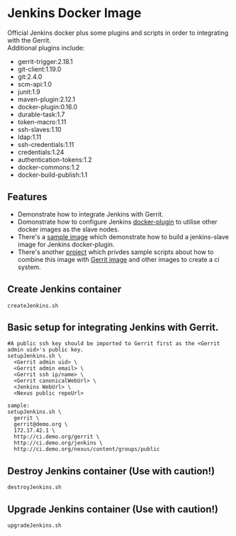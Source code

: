 # Jenkins Docker Image
Official Jenkins docker plus some plugins and scripts in order to integrating with the Gerrit.  
Additional plugins include:
* gerrit-trigger:2.18.1
* git-client:1.19.0
* git:2.4.0
* scm-api:1.0
* junit:1.9
* maven-plugin:2.12.1
* docker-plugin:0.16.0
* durable-task:1.7
* token-macro:1.11
* ssh-slaves:1.10
* ldap:1.11
* ssh-credentials:1.11
* credentials:1.24
* authentication-tokens:1.2
* docker-commons:1.2
* docker-build-publish:1.1

## Features
* Demonstrate how to integrate Jenkins with Gerrit.
* Domonstrate how to configure Jenkins [docker-plugin](https://wiki.jenkins-ci.org/display/JENKINS/Docker+Plugin) to utilise other docker images as the slave nodes.
* There's a [sample image](https://hub.docker.com/r/openfrontier/jenkins-slave/) which demonstrate how to build a jenkins-slave image for Jenkins docker-plugin.
* There's another [project](https://github.com/openfrontier/ci) which privdes sample scripts about how to combine this image with [Gerrit image](https://hub.docker.com/r/openfrontier/gerrit/) and other images to create a ci system.

## Create Jenkins container
    createJenkins.sh

## Basic setup for integrating Jenkins with Gerrit.

    #A public ssh key should be imported to Gerrit first as the <Gerrit admin uid>'s public key.
    setupJenkins.sh \
      <Gerrit admin uid> \
      <Gerrit admin email> \
      <Gerrit ssh ip/name> \
      <Gerrit canonicalWebUrl> \
      <Jenkins WebUrl> \
      <Nexus public repoUrl>

    sample:
    setupJenkins.sh \
      gerrit \
      gerrit@demo.org \
      172.17.42.1 \
      http://ci.demo.org/gerrit \
      http://ci.demo.org/jenkins \
      http://ci.demo.org/nexus/content/groups/public

## Destroy Jenkins container (Use with caution!)
    destroyJenkins.sh

## Upgrade Jenkins container (Use with caution!)
    upgradeJenkins.sh

